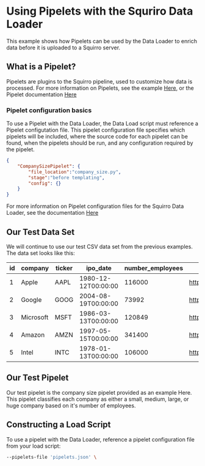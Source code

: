 # Using Pipelets with the Squriro Data Loader

This example shows how Pipelets can be used by the Data Loader to enrich data before it is uploaded to a Squirro server.

## What is a Pipelet?

Pipelets are plugins to the Squirro pipeline, used to customize how data is processed.
For more information on Pipelets, see the example [Here](https://github.com/squirro/training/tree/master/pipelets), or the Pipelet documentation [Here](https://squirro.atlassian.net/wiki/display/DOC/Pipelets)

### Pipelet configuration basics

To use a Pipelet with the Data Loader, the Data Load script must reference a Pipelet configutation file. This pipelet configuration file specifies which pipelets will be included, where the source code for each pipelet can be found, when the pipelets should be run, and any configuration required by the pipelet.

```json
{
    "CompanySizePipelet": {
        "file_location":"company_size.py",
        "stage":"before templating",
        "config": {}
    }
}
```

For more information on Pipelet configuration files for the Squirro Data Loader, see the documentation [Here](https://squirro.atlassian.net/wiki/display/DOC/Data+Loader+Pipelet+Config+Reference)

## Our Test Data Set
We will continue to use our test CSV data set from the previous examples.
The data set looks like this:

|id|company|ticker|ipo_date|number_employees|link|
|---|---|---|---|---|---|
|1|Apple|AAPL|1980-12-12T00:00:00|116000|https://finance.yahoo.com/quote/AAPL|
|2|Google|GOOG|2004-08-19T00:00:00|73992|https://finance.yahoo.com/quote/GOOG|
|3|Microsoft|MSFT|1986-03-13T00:00:00|120849|https://finance.yahoo.com/quote/MSFT|
|4|Amazon|AMZN|1997-05-15T00:00:00|341400|https://finance.yahoo.com/quote/AMZN|
|5|Intel|INTC|1978-01-13T00:00:00|106000|https://finance.yahoo.com/quote/INTC|

## Our Test Pipelet

Our test pipelet is the company size pipelet provided as an example Here.
This pipelet classifies each company as either a small, medium, large, or huge company based on it's number of employees.

## Constructing a Load Script
To use a pipelet with the Data Loader, reference a pipelet configuration file from your load script:

```bash
--pipelets-file 'pipelets.json' \
```
